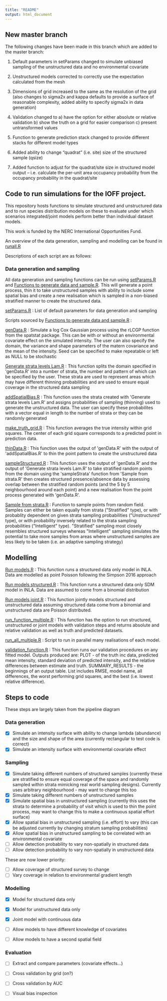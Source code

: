 ```yaml
---
title: "README"
output: html_document
---
```


## New master branch

The following changes have been made in this branch which are added to the master branch:

1.	Default parameters in setParams changed to simulate unbiased sampling of the unstructured data and no environmental covariate

2.	Unstructured models corrected to correctly use the expectation calculated from the mesh

3.	Dimensions of grid increased to the same as the resolution of the grid (also changes to sigma2x and kappa defaults to provide a surface of reasonable complexity, added ability to specify sigma2x in data generation)

4.	Validation changed to a) have the option for either absolute or relative validation b) show the truth on a grid for easier comparison c) present untransformed values

5.	Function to generate prediction stack changed to provide different stacks for different model types

6.	Added ability to change “quadrat” (i.e. site) size of the structured sample (qsize)

7.	Added function to adjust for the quadrat/site size in structured model output – i.e. calculate the per-unit area occupancy probability from the occupancy probability in the quadrat/site

## Code to run simulations for the IOFF project.

This repository hosts functions to simulate structured and unstructured data and to run species distribution models on these to evaluate under which scenarios integrated/joint models perform better than individual dataset models. 

This work is funded by the NERC International Opportunities Fund.

An overview of the data generation, sampling and modelling can be found in [runall.R](https://github.com/NERC-CEH/IOFFsimwork/blob/master/runall.R)



Descriptions of each script are as follows:

### Data generation and sampling

All data generation and sampling functions can be run using [setParams.R](https://github.com/NERC-CEH/IOFFsimwork/blob/master/setParams.R) and [Functions to generate data and sample.R](https://github.com/NERC-CEH/IOFFsimwork/blob/master/Functions%20to%20generate%20data%20and%20sample.R). This will generate a point process, thin it to take unstructured samples with ability to include some spatial bias and create a new realisation which is sampled in a non-biased stratified manner to create the structured data.

[setParams.R](https://github.com/NERC-CEH/IOFFsimwork/blob/master/setParams.R) : List of default parameters for data generation and sampling

Scripts sourced by [Functions to generate data and sample.R](https://github.com/NERC-CEH/IOFFsimwork/blob/master/Functions%20to%20generate%20data%20and%20sample.R) : 

[genData.R](https://github.com/NERC-CEH/IOFFsimwork/blob/master/genData.R) : Simulate a log Cox Gaussian process using the rLCGP function from the spatstat package. This can be with or without an environmental covariate effect on the simulated intensity. The user can also specify the domain, the variance and shape parameters of the matern covariance and the mean of the intensity. Seed can be specified to make repeatable or left as NULL to be stochastic

[Generate strata levels Lam.R](https://github.com/NERC-CEH/IOFFsimwork/blob/master/Generate%20strata%20levels%20Lam.R) : This function splits the domain specified in 'genData.R' into a number of strata, the number and pattern of which can be specified by the user. These strata are used to represent areas which may have different thinning probabilities and are used to ensure equal coverage in the structured data sampling

[addSpatialBias.R](https://github.com/NERC-CEH/IOFFsimwork/blob/master/addSpatialBias.R) : This function uses the strata created with 'Generate strata levels Lam.R' and assigns probabilities of sampling (thinning) used to generate the unstructured data. The user can specify these probabilites with a vector equal in length to the number of strata or they can be randomly generated

[make_truth_grid.R](https://github.com/NERC-CEH/IOFFsimwork/blob/master/make_truth_grid.R) : This function averages the true intensity within grid squares. The center of each grid square corresponds to a predicted point in prediction data.

[thinData.R](https://github.com/NERC-CEH/IOFFsimwork/blob/master/thinData.R) : This function uses the output of 'genData.R' with the output of 'addSpatialBias.R' to thin the point pattern to create the unstructured data

[sampleStructured.R](https://github.com/NERC-CEH/IOFFsimwork/blob/master/sampleStructured.R) : This function uses the output of 'genData.R' and the output of 'Generate strata levels Lam.R' to take stratified random points from the domain using the 'sampleStrata' function from 'Sample from strata.R' then creates structured presence/absence data by assessing overlap between the stratified random points (and the 5 by 5 neighbourhood around each point) and a new realisation from the point process generated with 'genData.R'.

[Sample from strata.R](https://github.com/NERC-CEH/IOFFsimwork/blob/master/Sample%20from%20strata.R) : Function to sample points from random field. Samples can either be taken equally from strata ("Stratified" type), or with probablity dependent on given strata sampling probabilities ("Unstructured" type), or with probability inversely related to the strata sampling probabilities ("Intelligent" type). "Stratified" sampling most closely resembles structured surveys whereas "Intelligent" sampling simulates the potential to take more samples from areas where unstructured samples are less likely to be taken (i.e. an adaptive sampling strategy)

## Modelling

[Run models.R](https://github.com/NERC-CEH/IOFFsimwork/blob/master/Run%20models.R) : This function runs a structured data only model in INLA. Data are modelled as point Poisson following the Simpson 2016 approach

[Run models structured.R](https://github.com/NERC-CEH/IOFFsimwork/blob/master/Run%20models%20structured.R) : This function runs a structured data only SDM model in INLA. Data are assumed to come from a binomial distribution

[Run models joint.R](https://github.com/NERC-CEH/IOFFsimwork/blob/master/Run%20models%20joint.R) : This function jointly models structured and unstructured data assuming structured data come from a binomial and unstructured data are Poisson distributed.

[run_function_multiple.R](https://github.com/NERC-CEH/IOFFsimwork/blob/master/run_function_multiple.R) : This function has the option to run structured, unstructured or joint models with validation steps and returns absolute and relative validation as well as truth and predicted datasets.

[run_all_multiple.R](https://github.com/NERC-CEH/IOFFsimwork/blob/master/run_all_multiple.R) : Script to run in parallel many realisations of each model.

[validation_function.R](https://github.com/NERC-CEH/IOFFsimwork/blob/master/validation_function.R) : This function runs our validation procedures on any fitted model. Outputs produced are: PLOT - of the truth inc data, predicted mean intensity, standard deviation of predicted intensity, and the relative differences between estimate and truth. SUMMARY_RESULTS - the beginnings of an output table. List includes RMSE, model name, all differences, the worst performing grid squares, and the best (i.e. lowest relative difference).

## Steps to code


These steps are largely taken from the pipeline diagram  


### Data generation

 
- [x] Simulate an intensity surface with ability to change lambda (abundance) and the size and shape of the area (currently rectangular to test code is correct)   
- [x] Simulate an intensity surface with environmental covariate effect     

### Sampling


- [x] Simulate taking different numbers of structured samples (currently these are stratified to ensure equal coverage of the space and randomly sampled within strata mimicking real world sampling designs). Currently uses arbitrary neighbourhood - may want to change this too    
- [x] Simulate taking different numbers of unstructured samples  
- [x] Simulate spatial bias in unstructured sampling (currently this uses the strata to determine a probability of visit which is used to thin the point process, may want to change this to make a continuous spatial effort surface)  
- [x] Allow spatial bias in unstructured sampling (i.e. effort) to vary (this can be adjusted currently by changing stratum sampling probabilities)   
- [x] Allow spatial bias in unstructured sampling to be correlated with an environmental covariate  
- [ ] Allow detection probability to vary non-spatially in structured data  
- [ ] Allow detection probability to vary non-spatially in unstructured data  

These are now lower priority:  
- [ ] Allow coverage of structured survey to change  
- [ ] Vary coverage in relation to environmental gradient length  

### Modelling


- [x] Model for structured data only  
- [x] Model for unstructured data only  
- [x] Joint model with continuous data  
- [ ] Allow models to have different knowledge of covariates  
- [ ] Allow models to have a second spatial field  


### Evaluation


- [ ] Extract and compare parameters (covariate effects...)  
- [ ] Cross validation by grid (on?)  
- [ ] Cross validation by AUC  
- [ ] Visual bias inspection  
 



